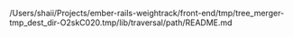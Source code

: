 /Users/shaii/Projects/ember-rails-weightrack/front-end/tmp/tree_merger-tmp_dest_dir-O2skC020.tmp/lib/traversal/path/README.md